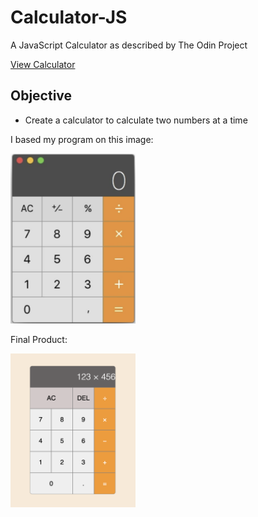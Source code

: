 # Calculator-JS

A JavaScript Calculator as described by The Odin Project

[View Calculator](https://caolancode.github.io/Calculator-JS/)

## Objective
- Create a calculator to calculate two numbers at a time

I based my program on this image:

<img src="./Images/apple-calculator.png" alt="Basic Calculator Clone" width="200"/>


Final Product:

<img src="./Images/basic-calculator.png" alt="Basic Calculator Clone" width="200"/>
